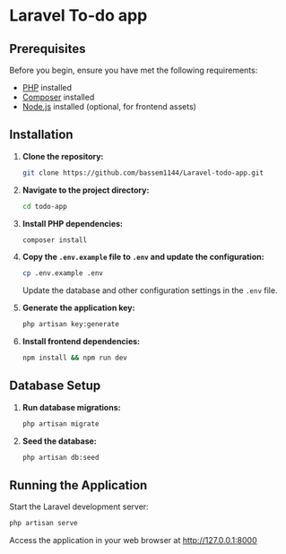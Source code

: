 # Laravel To-do app

## Prerequisites

Before you begin, ensure you have met the following requirements:

- [PHP](https://www.php.net/) installed
- [Composer](https://getcomposer.org/) installed
- [Node.js](https://nodejs.org/) installed (optional, for frontend assets)

## Installation

1. **Clone the repository:**

    ```bash
    git clone https://github.com/bassem1144/Laravel-todo-app.git
    ```

2. **Navigate to the project directory:**

    ```bash
    cd todo-app
    ```

3. **Install PHP dependencies:**

    ```bash
    composer install
    ```

4. **Copy the `.env.example` file to `.env` and update the configuration:**

    ```bash
    cp .env.example .env
    ```

    Update the database and other configuration settings in the `.env` file.

5. **Generate the application key:**

    ```bash
    php artisan key:generate
    ```

6. **Install frontend dependencies:**

    ```bash
    npm install && npm run dev
    ```

## Database Setup

1. **Run database migrations:**

    ```bash
    php artisan migrate
    ```

2. **Seed the database:**

    ```bash
    php artisan db:seed
    ```

## Running the Application

Start the Laravel development server:

```bash
php artisan serve
```

Access the application in your web browser at http://127.0.0.1:8000
